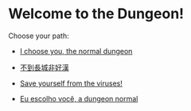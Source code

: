 # Welcome to the Dungeon!

Choose your path:

* [I choose you, the normal dungeon](english/normal-dungeon/begin-journey.md)

* [不到長城非好漢](chinese/great-wall/begin-journey.md)

* [Save yourself from the viruses!](english/covid-19/begin-journey.md)

* [Eu escolho você, a dungeon normal](portuguese/normal-dugeon/begin-journey.md)
